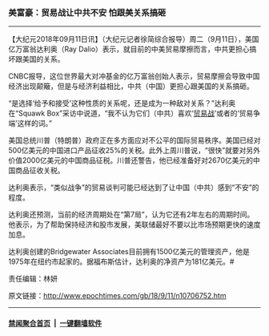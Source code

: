 ### 美富豪：贸易战让中共不安 怕跟美关系搞砸
------------------------

<p>【大纪元2018年09月11日讯】（大纪元记者徐简综合报导）周二（9月11日），美国亿万富翁达利奥（Ray Dalio）表示，就目前的中美贸易摩擦而言，中共更担心搞坏跟美国的关系。</p>
<p>CNBC报导，这位世界最大对冲基金的亿万富翁创始人表示，贸易摩擦会导致中国经济出现颠簸，但是与经济利益相比，中共（中国）更担心跟美国的关系搞砸。</p>
<p>“是选择‘给予和接受’这种性质的关系呢，还是成为一种敌对关系？”达利奥在“Squawk Box”采访中说道，“我不认为它们（中共）喜欢‘<a href="http://www.epochtimes.com/gb/tag/%E8%B4%B8%E6%98%93%E6%88%98.html">贸易战</a>’或者的‘贸易争端’这样的词。”</p>
<p>美国总统川普（特朗普）政府正在多方面应对不公平的国际贸易秩序。美国已经对500亿美元的中国进口产品征收25%的关税。此外上周川普说，“很快”就要对另外价值2000亿美元的中国商品征税。川普还警告，他已经准备好对2670亿美元的中国商品征收关税。</p>
<p>达利奥表示，“类似战争”的贸易谈判可能已经达到了让中国（中共）感到“不安”的程度。</p>
<p>达利奥还预测，当前的经济周期处在“第7局”，认为它还有2年左右的周期时间。他表示，为了帮助保持经济和股市发展，美联储最好不要以比市场预期更快的速度加息。</p>
<p>达利奥创建的Bridgewater Associates目前拥有1500亿美元的管理资产，他是1975年在纽约市起家的。据福布斯估计，达利奥的净资产为181亿美元。#</p>
<p>责任编辑：林妍</p>

原文链接：http://www.epochtimes.com/gb/18/9/11/n10706752.htm


------------------------
#### [禁闻聚合首页](https://github.com/gfw-breaker/banned-news/blob/master/README.md) &nbsp;|&nbsp;  [一键翻墙软件](https://github.com/gfw-breaker/nogfw/blob/master/README.md)